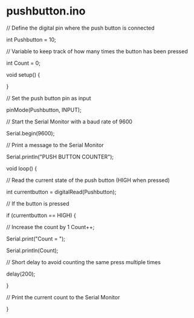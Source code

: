 # pushbutton.ino
// Define the digital pin where the push button is connected

int Pushbutton = 10;

// Variable to keep track of how many times the button has been pressed

int Count = 0;

void setup() {

}

// Set the push button pin as input

pinMode(Pushbutton, INPUT);

// Start the Serial Monitor with a baud rate of 9600

Serial.begin(9600);

// Print a message to the Serial Monitor

Serial.println("PUSH BUTTON COUNTER");

void loop() {

// Read the current state of the push button (HIGH when pressed)

int currentbutton = digitalRead(Pushbutton);

// If the button is pressed

if (currentbutton == HIGH) {

// Increase the count by 1
Count++;

Serial.print("Count = ");

Serial.println(Count);

// Short delay to avoid counting the same press multiple times

delay(200);

}

// Print the current count to the Serial Monitor

}
